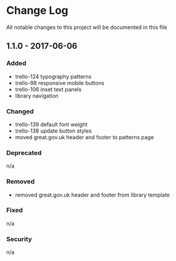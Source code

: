 # Change Log
<!-- http://keepachangelog.com/en/0.3.0/ -->
All notable changes to this project will be documented in this file

<!-- ## [Unreleased]
### Added
n/a

### Changed
n/a

### Deprecated
n/a

### Removed
n/a

### Fixed
n/a

### Security
n/a -->
## 1.1.0 - 2017-06-06
### Added
* trello-124 typography patterns
* trello-98 responsive mobile buttons
* trello-106 inset text panels
* library navigation
### Changed
* trello-139 default font weight
* trello-138 update button styles
* moved great.gov.uk header and footer to patterns page
### Deprecated
n/a

### Removed
* removed great.gov.uk header and footer from library template
### Fixed
n/a

### Security
n/a
